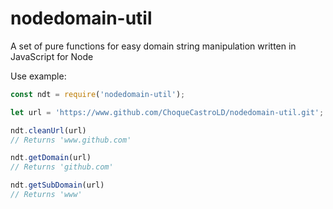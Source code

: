 # nodedomain-util
A set of pure functions for easy domain string manipulation written in JavaScript for Node

Use example:

```javascript
const ndt = require('nodedomain-util');

let url = 'https://www.github.com/ChoqueCastroLD/nodedomain-util.git';

ndt.cleanUrl(url)
// Returns 'www.github.com'

ndt.getDomain(url)
// Returns 'github.com'

ndt.getSubDomain(url)
// Returns 'www'
```